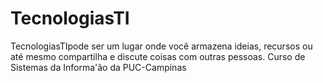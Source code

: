 # TecnologiasTI
TecnologiasTIpode ser um lugar onde você armazena ideias, recursos ou até mesmo  compartilha e discute coisas com outras pessoas.
Curso de Sistemas da Informa'ão da PUC-Campinas
